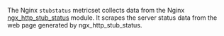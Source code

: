 The Nginx `stubstatus` metricset collects data from the Nginx [ngx_http_stub_status](http://nginx.org/en/docs/http/ngx_http_stub_status_module.html) module. It scrapes the server status data from the web page generated by ngx_http_stub_status.
